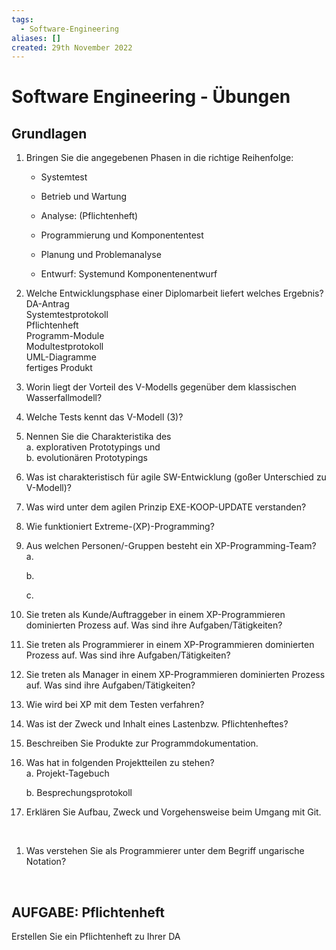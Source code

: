 ```yaml
---
tags:
  - Software-Engineering
aliases: []
created: 29th November 2022
---
```


# Software Engineering - Übungen

## Grundlagen

1. Bringen Sie die angegebenen Phasen in die richtige Reihenfolge:
   
   - Systemtest
   
   - Betrieb und Wartung
   
   - Analyse: (Pflichtenheft)
   
   - Programmierung und Komponententest
   
   - Planung und Problemanalyse
   - Entwurf: Systemund Komponentenentwurf

 

2. Welche Entwicklungsphase einer Diplomarbeit liefert welches Ergebnis?  
   DA-Antrag  
   Systemtestprotokoll  
   Pflichtenheft  
   Programm-Module  
   Modultestprotokoll  
   UML-Diagramme  
   fertiges Produkt
   
   
   
3. Worin liegt der Vorteil des V-Modells gegenüber dem klassischen Wasserfallmodell?

   

4. Welche Tests kennt das V-Modell (3)?

   

5. Nennen Sie die Charakteristika des  
   a. explorativen Prototypings und  
   b. evolutionären Prototypings

   

6. Was ist charakteristisch für agile SW-Entwicklung (goßer Unterschied zu V-Modell)?

   

7. Was wird unter dem agilen Prinzip EXE-KOOP-UPDATE verstanden?

   

8. Wie funktioniert Extreme-(XP)-Programming?

   

9. Aus welchen Personen/-Gruppen besteht ein XP-Programming-Team?  
   a.

   b.

   c.

   

10. Sie treten als Kunde/Auftraggeber in einem XP-Programmieren dominierten Prozess auf. Was sind ihre Aufgaben/Tätigkeiten?
  
   
  
11. Sie treten als Programmierer in einem XP-Programmieren dominierten Prozess auf. Was sind ihre Aufgaben/Tätigkeiten?
  
   
  
12. Sie treten als Manager in einem XP-Programmieren dominierten Prozess auf. Was sind ihre Aufgaben/Tätigkeiten?
  
    
  
13. Wie wird bei XP mit dem Testen verfahren?

    

14. Was ist der Zweck und Inhalt eines Lastenbzw. Pflichtenheftes?

    

15. Beschreiben Sie Produkte zur Programmdokumentation.

    

16. Was hat in folgenden Projektteilen zu stehen?  
    a. Projekt-Tagebuch

    b. Besprechungsprotokoll

    
    
17. Erklären Sie Aufbau, Zweck und Vorgehensweise beim Umgang mit Git.

  ​    

1. Was verstehen Sie als Programmierer unter dem Begriff ungarische Notation?

  ​    


AUFGABE: Pflichtenheft
--------------------------------------------------------------------------------
Erstellen Sie ein Pflichtenheft zu Ihrer DA
